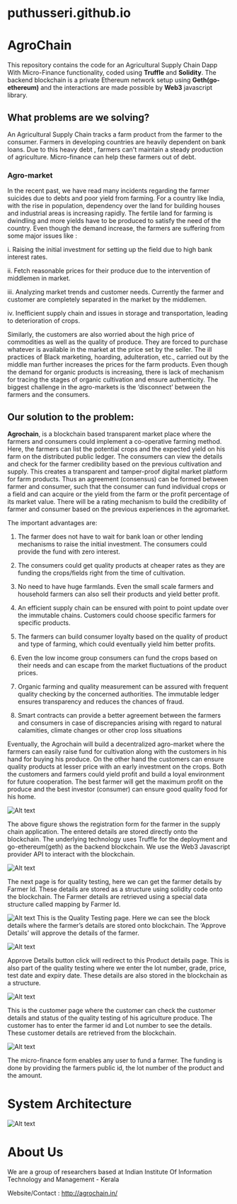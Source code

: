 # puthusseri.github.io
# AgroChain

This repository contains the code for an Agricultural Supply Chain Dapp With Micro-Finance functionality, coded using **Truffle** and **Solidity**. The backend blockchain is a private Ethereum network setup using **Geth(go-ethereum)** and the interactions are made possible by **Web3** javascript library.

## What problems are we solving?

An Agricultural Supply Chain tracks a farm product from the farmer to the consumer. Farmers in developing countries are heavily dependent on bank loans. Due to this heavy debt , farmers can't maintain a steady production of agriculture. Micro-finance can help these farmers out of debt.

### Agro-market

In the recent past, we have read many incidents regarding the farmer suicides due to debts and poor yield from farming. For a country like India, with the rise in population, dependency over the land for building houses and industrial areas is increasing rapidly. The fertile land for farming is dwindling and more yields have to be produced to satisfy the need of the country. Even though the demand increase, the farmers are suffering from some major issues like : 

i.	Raising the initial investment for setting up the field due to high bank interest rates.

ii.	Fetch reasonable prices for their produce due to the intervention of middlemen in market.

iii.	Analyzing market trends and customer needs. Currently the farmer and customer are completely separated in the market by the middlemen.

iv.	Inefficient supply chain and issues in storage and transportation, leading to deterioration of crops.

Similarly, the customers are also worried about the high price of commodities as well as the quality of produce. They are forced to purchase whatever is available in the market at the price set by the seller. The ill practices of Black marketing, hoarding, adulteration, etc., carried out by the middle man further increases the prices for the farm products. Even though the demand for organic products is increasing, there is lack of mechanism for tracing the stages of organic cultivation and ensure authenticity.
The biggest challenge in the agro-markets is the ‘disconnect’ between the farmers and the consumers.


## Our solution to the problem:

**Agrochain**, is a  blockchain based transparent market place where the farmers and consumers could implement a co-operative farming method. Here, the farmers can list the potential crops and the expected yield on his farm on the distributed public ledger. The consumers can view the details and check for the farmer credibility based on the previous cultivation and supply. This creates a transparent and tamper-proof digital market platform for farm products. Thus an agreement (consensus) can be formed between farmer and consumer, such that the consumer can fund individual crops or a field and can acquire or the yield from the farm or the profit percentage of its market value. There will be a rating mechanism to build the credibility of farmer and consumer based on the previous experiences in the agromarket.

The important advantages are:

1.	The farmer does not have to wait for bank loan or other lending mechanisms to raise the initial investment. The consumers could provide the fund with zero interest.

2.	The consumers could get quality products at cheaper rates as they are funding the crops/fields right from the time of cultivation. 

3.	No need to have huge farmlands. Even the small scale farmers and household farmers can also sell their products and yield better profit.

4.	An efficient supply chain can be ensured with point to point update over the immutable chains. Customers could choose specific farmers for specific products.

5.	The farmers can build consumer loyalty based on the quality of product and type of farming, which could eventually yield him better profits.

6.	Even the low income group consumers can fund the crops based on their needs and can escape from the market fluctuations of the product prices.

7.	Organic farming and quality measurement can be assured with frequent quality checking by the concerned authorities. The immutable ledger ensures transparency and reduces the chances of fraud.

8.	Smart contracts can provide a better agreement between the farmers and consumers in case of discrepancies arising with regard to natural calamities, climate changes or other crop loss situations

Eventually, the Agrochain will build a decentralized agro-market where the farmers can easily raise fund for cultivation along with the customers in his hand for buying his produce. On the other hand the customers can ensure quality products at lesser price with an early investment on the crops. Both the customers and farmers could yield profit and build a loyal environment for future cooperation. The best farmer will get the maximum profit on the produce and the best investor (consumer) can ensure good quality food for his home.


![Alt text](https://github.com/nikhilvc1990/AgriChain/blob/master/screenshots/Farmer%20Registration%20Page.PNG?raw=true "Farmer Registration")

The above figure shows the registration form for the farmer in the supply chain application. The entered details are stored directly onto the blockchain. The underlying technology uses Truffle for the deployment and go-ethereum(geth) as the backend blockchain. We use the Web3 Javascript provider API to interact with the blockchain.

![Alt text](https://github.com/nikhilvc1990/AgriChain/blob/master/screenshots/Quality.PNG?raw=true "Farmer Registration")

The next page is for quality testing, here we can get the farmer details by Farmer Id. These details are stored as a structure using solidity code onto the blockchain. The Farmer details are retrieved using a special data structure called mapping by Farmer Id. 

![Alt text](https://github.com/nikhilvc1990/AgriChain/blob/master/screenshots/View%20Blocks.PNG?raw=true "Quality Testing")
This is the Quality Testing page.
Here we can see the block details where the farmer’s details are stored onto blockchain. The ‘Approve Details’ will approve the details of the farmer.

![Alt text](https://github.com/nikhilvc1990/AgriChain/blob/master/screenshots/QualityTestingProduct.PNG?raw=true "Product Testing")

Approve Details button click will redirect to this Product details page. This is also part of the quality testing where we enter the lot number, grade, price, test date and expiry date. These details are also stored in the blockchain as a structure.

![Alt text](https://github.com/nikhilvc1990/AgriChain/blob/master/screenshots/CustomerDetails.PNG?raw=true "Customer Details")

This is the customer page where the customer can check the customer details and status of the quality testing of his agriculture produce. The customer has to enter the farmer id and Lot number to see the details. These customer details are retrieved from the blockchain.

![Alt text](https://github.com/nikhilvc1990/AgriChain/blob/master/screenshots/Micro-Finance.PNG?raw=true "Micro-Finance")

The micro-finance form enables any user to fund a farmer. The funding is done by providing the farmers public id, the lot number of the product and the amount.

# System Architecture


![Alt text](https://github.com/nikhilvc1990/AgriChain/blob/master/screenshots/AgriChain.jpg?raw=true "Flow Chart")



# About Us

We are a group of researchers based at Indian Institute Of Information Technology and Management - Kerala

Website/Contact : http://agrochain.in/
